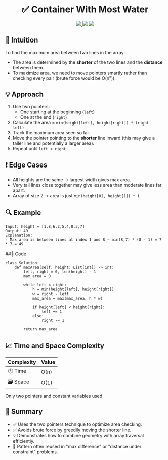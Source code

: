 <h1 align="center">✅ Container With Most Water</h1>

<p align="center">
  <a href="https://leetcode.com/problems/container-with-most-water/">
    <img src="https://img.shields.io/badge/LeetCode-Container%20With%20Most%20Water-brightgreen?logo=leetcode&style=flat-square" />
  </a>
  <img src="https://img.shields.io/badge/Difficulty-Medium-yellow?style=flat-square" />
  <img src="https://img.shields.io/badge/Category-Two%20Pointers%2C%20Greedy%2C%20Array-blueviolet?style=flat-square" />
</p>


## 🧠 Intuition

To find the maximum area between two lines in the array:
- The area is determined by the **shorter** of the two lines and the **distance** between them.
- To maximize area, we need to move pointers smartly rather than checking every pair (brute force would be O(n²)).


## 💡 Approach

1. Use two pointers:
   - One starting at the beginning (`left`)
   - One at the end (`right`)
2. Calculate the area = `min(height[left], height[right]) * (right - left)`
3. Track the maximum area seen so far.
4. Move the pointer pointing to the **shorter** line inward (this may give a taller line and potentially a larger area).
5. Repeat until `left < right`


## ❗ Edge Cases

- All heights are the same → largest width gives max area.
- Very tall lines close together may give less area than moderate lines far apart.
- Array of size 2 → area is just `min(height[0], height[1]) * 1`


## 🔍 Example

```
Input: height = [1,8,6,2,5,4,8,3,7]
Output: 49
Explanation:
- Max area is between lines at index 1 and 8 → min(8,7) * (8 - 1) = 7 * 7 = 49
```

##🧾 Code

```
class Solution:
    def maxArea(self, height: List[int]) -> int:
        left, right = 0, len(height) - 1
        max_area = 0

        while left < right:
            h = min(height[left], height[right])
            w = right - left
            max_area = max(max_area, h * w)

            if height[left] < height[right]:
                left += 1
            else:
                right -= 1

        return max_area
```

## 📈 Time and Space Complexity

| Complexity | Value |
|------------|--------|
| 🕒 Time     | O(n)   |
| 🗃️ Space    | O(1)   |

Only two pointers and constant variables used

## 📌 Summary

- ✅ Uses the two pointers technique to optimize area checking.
- ✅ Avoids brute force by greedily moving the shorter line.
- 💡 Demonstrates how to combine geometry with array traversal efficiently.
- 🔁 Pattern often reused in "max difference" or "distance under constraint" problems.
